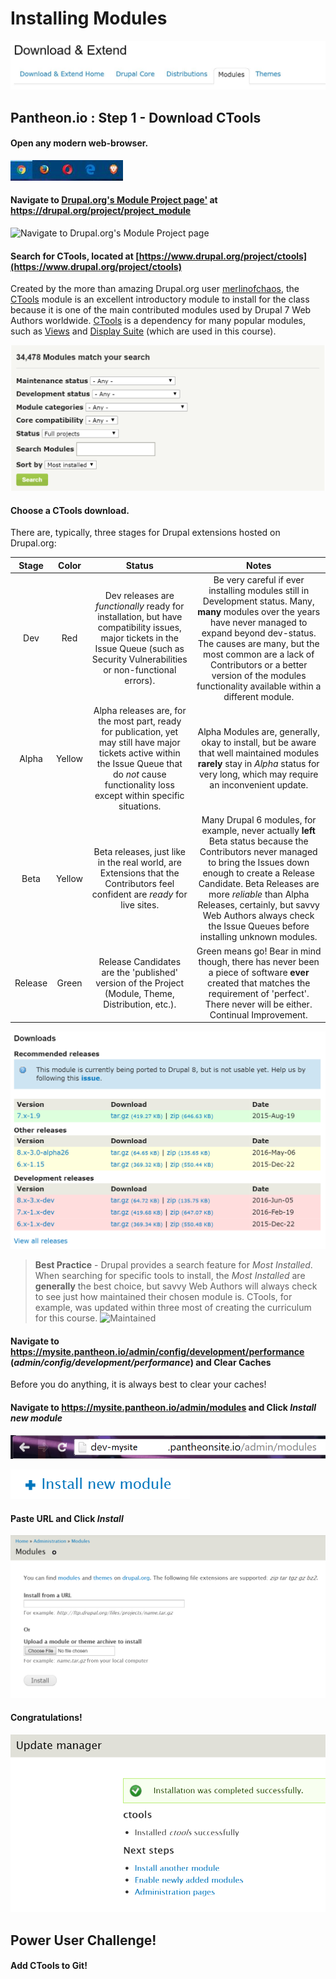# Installing Modules

![Download & Extend Modules](../../../images/unit-1-preparing-your-development-environment/installing-modules/download-extend-modules.JPG)


## Pantheon.io : Step 1 - Download CTools

#### Open any modern web-browser.
![Modern Browsers](../../../images/general/modern-browsers.JPG)

#### Navigate to [Drupal.org's Module Project page'](https://drupal.org/project/project_module "Drupal.org's Module Project page") at https://drupal.org/project/project_module
![Navigate to Drupal.org's Module Project page](../../../images/unit-1-preparing-your-development-environment/installing-modules/install-modules_1.PNG.PNG)

#### Search for CTools, located at [https://www.drupal.org/project/ctools](https://www.drupal.org/project/ctools)
Created by the more than amazing Drupal.org user [merlinofchaos](https://www.drupal.org/u/merlinofchaos "merlinofchaos"), the [CTools](https://www.drupal.org/project/ctools) module is an excellent introductory module to install for the class because it is one of the main contributed modules used by Drupal 7 Web Authors worldwide. [CTools](https://www.drupal.org/project/ctools) is a dependency for many popular modules, such as [Views](https://www.drupal.org/project/views) and [Display Suite](https://www.drupal.org/project/ds) (which are used in this course).

![Search for CTools](../../../images/unit-1-preparing-your-development-environment/installing-modules/install-modules_2.PNG)

#### Choose a CTools download.
There are, typically, three stages for Drupal extensions hosted on Drupal.org:

| Stage  | Color  | Status   | Notes  |
| :-------------: |:-------------:| :-----:|:--: |
| Dev  | Red  | Dev releases are *functionally* ready for installation, but have compatibility issues, major tickets in the Issue Queue (such as Security Vulnerabilities or non-functional errors).   | Be very careful if ever installing modules still in Development status. Many, **many** modules over the years have never managed to expand beyond dev-status. The causes are many, but the most common are a lack of Contributors or a better version of the modules functionality available within a different module.   |
| Alpha  | Yellow  | Alpha releases are, for the most part, ready for publication, yet may still have major tickets active within the Issue Queue that do *not* cause functionality loss except within specific situations.   | Alpha Modules are, generally, okay to install, but be aware that well maintained modules **rarely** stay in *Alpha* status for very long, which may require an inconvenient update.  |
| Beta  | Yellow  | Beta releases, just like in the real world, are Extensions that the Contributors feel confident are *ready* for live sites.   | Many Drupal 6 modules, for example, never actually **left** Beta status because the Contributors never managed to bring the Issues down enough to create a Release Candidate. Beta Releases are more *reliable* than Alpha Releases, certainly, but savvy Web Authors always check the Issue Queues before installing unknown modules.  |
| Release  | Green  | Release Candidates are the 'published' version of the Project (Module, Theme, Distribution, etc.).  | Green means go!  Bear in mind though, there has never been a piece of software **ever** created that matches the requirement of 'perfect'. There never will be either. Continual Improvement.  |

![Choose a Download](../../../images/unit-1-preparing-your-development-environment/installing-modules/install-modules_3.PNG)

> **Best Practice** - Drupal provides a search feature for *Most Installed*. When searching for specific tools to install, the *Most Installed* are **generally** the best choice, but savvy Web Authors will always check to see just how maintained their chosen module is. CTools, for example, was updated within three most of creating the curriculum for this course.
![Maintained](../../../images/unit-1-preparing-your-development-environment/installing-modules/installing-modules_3a.PNG)

#### Navigate to https://mysite.pantheon.io/admin/config/development/performance (*admin/config/development/performance*) and Clear Caches
Before you do anything, it is always best to clear your caches!

#### Navigate to https://mysite.pantheon.io/admin/modules and Click *Install new module*
![admin/modules](../../../images/unit-1-preparing-your-development-environment/installing-modules/install-modules_10.PNG)

![Install new module](../../../images/unit-1-preparing-your-development-environment/installing-modules/install-modules_11.PNG)

#### Paste URL and Click *Install*
![Install from a URL](../../../images/unit-1-preparing-your-development-environment/installing-modules/install-modules_12.PNG)

#### Congratulations!
![Congratulations!](../../../images/unit-1-preparing-your-development-environment/installing-modules/install-modules_13.PNG)


## Power User Challenge!
#### Add CTools to Git!
